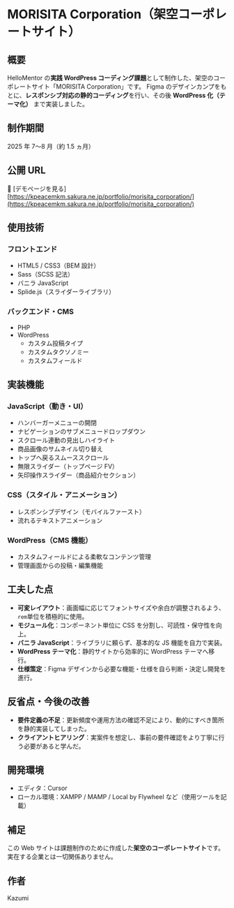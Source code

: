 # MORISITA Corporation（架空コーポレートサイト）

## 概要

HelloMentor の**実践 WordPress コーディング課題**として制作した、架空のコーポレートサイト「MORISITA Corporation」です。
Figma のデザインカンプをもとに、**レスポンシブ対応の静的コーディング**を行い、その後 **WordPress 化（テーマ化）** まで実装しました。

## 制作期間

2025 年 7〜8 月（約 1.5 ヵ月）

## 公開 URL

🔗 [デモページを見る] [https://kpeacemkm.sakura.ne.jp/portfolio/morisita_corporation/](https://kpeacemkm.sakura.ne.jp/portfolio/morisita_corporation/)

## 使用技術

### フロントエンド

- HTML5 / CSS3（BEM 設計）
- Sass（SCSS 記法）
- バニラ JavaScript
- Splide.js（スライダーライブラリ）

### バックエンド・CMS

- PHP
- WordPress
  - カスタム投稿タイプ
  - カスタムタクソノミー
  - カスタムフィールド

## 実装機能

### JavaScript（動き・UI）

- ハンバーガーメニューの開閉
- ナビゲーションのサブメニュードロップダウン
- スクロール連動の見出しハイライト
- 商品画像のサムネイル切り替え
- トップへ戻るスムーススクロール
- 無限スライダー（トップページ FV）
- 矢印操作スライダー（商品紹介セクション）

### CSS（スタイル・アニメーション）

- レスポンシブデザイン（モバイルファースト）
- 流れるテキストアニメーション

### WordPress（CMS 機能）

- カスタムフィールドによる柔軟なコンテンツ管理
- 管理画面からの投稿・編集機能

## 工夫した点

- **可変レイアウト**：画面幅に応じてフォントサイズや余白が調整されるよう、`rem`単位を積極的に使用。
- **モジュール化**：コンポーネント単位に CSS を分割し、可読性・保守性を向上。
- **バニラ JavaScript**：ライブラリに頼らず、基本的な JS 機能を自力で実装。
- **WordPress テーマ化**：静的サイトから効率的に WordPress テーマへ移行。
- **仕様策定**：Figma デザインから必要な機能・仕様を自ら判断・決定し開発を進行。

## 反省点・今後の改善

- **要件定義の不足**：更新頻度や運用方法の確認不足により、動的にすべき箇所を静的実装してしまった。
- **クライアントヒアリング**：実案件を想定し、事前の要件確認をより丁寧に行う必要があると学んだ。

## 開発環境

- エディタ：Cursor
- ローカル環境：XAMPP / MAMP / Local by Flywheel など（使用ツールを記載）

## 補足

この Web サイトは課題制作のために作成した**架空のコーポレートサイト**です。
実在する企業とは一切関係ありません。

## 作者

Kazumi
